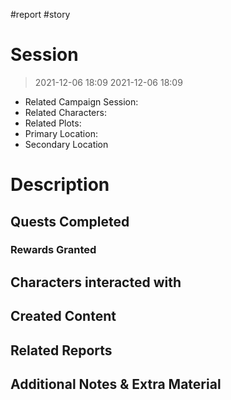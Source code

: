 #report #story 
# Session
> 2021-12-06 18:09
> 2021-12-06 18:09

- Related Campaign Session: 
- Related Characters:
- Related Plots:
- Primary Location:
- Secondary Location
# Description

## Quests Completed

### Rewards Granted

## Characters interacted with

## Created Content

## Related Reports

## Additional Notes & Extra Material
